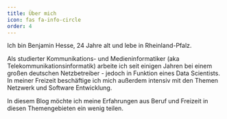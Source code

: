 ```yaml
---
title: Über mich
icon: fas fa-info-circle
order: 4
---
```


Ich bin Benjamin Hesse, 24 Jahre alt und lebe in Rheinland-Pfalz.

Als studierter Kommunikations- und Medieninformatiker (aka Telekommunikationsinformatik) arbeite ich seit einigen Jahren bei einem großen deutschen Netzbetreiber - jedoch in Funktion eines Data Scientists.
In meiner Freizeit beschäftige ich mich außerdem intensiv mit den Themen Netzwerk und Software Entwicklung.

In diesem Blog möchte ich meine Erfahrungen aus Beruf und Freizeit in diesen Themengebieten ein wenig teilen.
